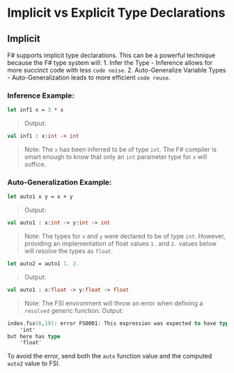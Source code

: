 # Implicit vs Explicit Type Declarations

## Implicit

F# supports implicit type declarations.  This can be a powerful technique because the F# type system will:
    1. Infer the Type - Inference allows for more succinct code with less `code noise`.
    2. Auto-Generalize Variable Types - Auto-Generalization leads to more efficient `code reuse`.

### Inference Example:

```fsharp
let inf1 x = 3 * x
```

> Output:
```fsharp
val inf1 : x:int -> int
```
> Note:  The `x` has been inferred to be of type `int`.  The F# compiler is smart enough to know that only an `int` parameter type for `x` will suffice.

### Auto-Generalization Example:

```fsharp
let auto1 x y = x + y
```

> Output:
```fsharp
val auto1 : x:int -> y:int -> int
```
> Note:  The types for `x` and `y` were declared to be of type `int`.  However, providing an implementation of float values `1.` and `2.` values below will resolve the types as `float`.

```fsharp
let auto2 = auto1 1. 2.
```

> Output:
```fsharp
val auto1 : x:float -> y:float -> float
```

> Note:  The FSI environment will throw an error when defining a `resolved` generic function:
> Output:
```fsharp
index.fsx(6,19): error FS0001: This expression was expected to have type
    'int'    
but here has type
    'float'  
```

To avoid the error, send both the `auto` function value and the computed `auto2` value to FSI.




